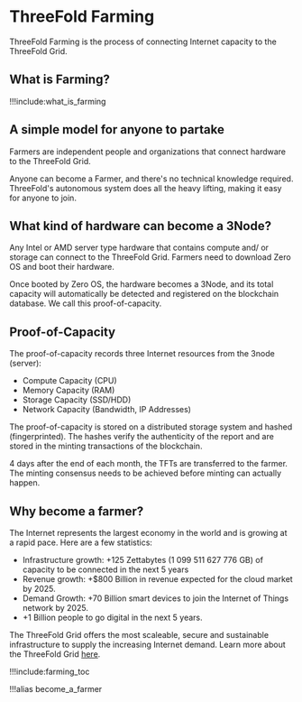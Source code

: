 # ThreeFold Farming

ThreeFold Farming is the process of connecting Internet capacity to the ThreeFold Grid.

## What is Farming?

!!!include:what_is_farming

## A simple model for anyone to partake

Farmers are independent people and organizations that connect hardware to the ThreeFold Grid.

Anyone can become a Farmer, and there's no technical knowledge required. ThreeFold's autonomous system does all the heavy lifting, making it easy for anyone to join.

## What kind of hardware can become a 3Node?

Any Intel or AMD server type hardware that contains compute and/ or storage can connect to the ThreeFold Grid. Farmers need to download Zero OS and boot their hardware. 

Once booted by Zero OS, the hardware becomes a 3Node, and its total capacity will automatically be detected and registered on the blockchain database. We call this proof-of-capacity.

## Proof-of-Capacity

The proof-of-capacity records three Internet resources from the 3node (server):

- Compute Capacity (CPU)
- Memory Capacity (RAM)
- Storage Capacity (SSD/HDD)
- Network Capacity (Bandwidth, IP Addresses)

The proof-of-capacity is stored on a distributed storage system and hashed (fingerprinted). The hashes verify the authenticity of the report and are stored in the minting transactions of the blockchain. 

4 days after the end of each month, the TFTs are transferred to the farmer. The minting consensus needs to be achieved before minting can actually happen.

## Why become a farmer?

The Internet represents the largest economy in the world and is growing at a rapid pace. Here are a few statistics:

- Infrastructure growth: +125 Zettabytes (1 099 511 627 776 GB) of capacity to be connected in the next 5 years
- Revenue growth: +$800 Billion in revenue expected for the cloud market by 2025.
- Demand Growth: +70 Billion smart devices to join the Internet of Things network by 2025. 
- +1 Billion people to go digital in the next 5 years.

The ThreeFold Grid offers the most scaleable, secure and sustainable infrastructure to supply the increasing Internet demand. Learn more about the ThreeFold Grid [here](grid_home).


!!!include:farming_toc

!!!alias become_a_farmer